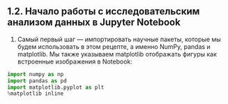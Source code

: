 ## 1.2. Начало работы с исследовательским анализом данных в Jupyter Notebook
1.  Самый первый шаг — импортировать научные пакеты, которые мы будем использовать в этом рецепте, а именно NumPy, pandas и matplotlib. Мы также указываем matplotlib отображать фигуры как встроенные изображения в Notebook:
```python
import numpy as np
import pandas as pd
import matplotlib.pyplot as plt
%matplotlib inline
```
